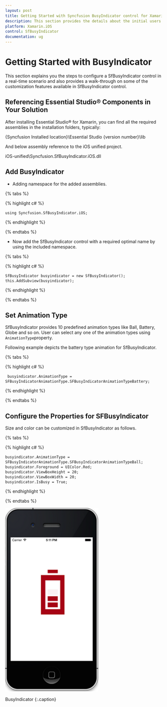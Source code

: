 ```yaml
---
layout: post
title: Getting Started with Syncfusion BusyIndicator control for Xamarin.iOS
description: This section provides the details about the initial users on Syncfusion busyIndicator control for Xamarin.iOS platform
platform: Xamarin.iOS
control: SfBusyIndicator
documentation: ug
---
```


# Getting Started with BusyIndicator

This section explains you the steps to configure a SfBusyIndicator control in a real-time scenario and also provides a walk-through on some of the customization features available in SfBusyIndicator control.

## Referencing Essential Studio® Components in Your Solution

After installing Essential Studio® for Xamarin, you can find all the required assemblies in the installation folders, typically:

{Syncfusion Installed location}\Essential Studio {version number}\lib

And below assembly reference to the iOS unified project.

iOS-unified\Syncfusion.SfBusyIndicator.iOS.dll

## Add BusyIndicator

* Adding namespace for the added assemblies.

{% tabs %}

{% highlight c# %}

	using Syncfusion.SfBusyIndicator.iOS;

{% endhighlight %}

{% endtabs %}

* Now add the SfBusyIndicator control with a required optimal name by using the included namespace.

{% tabs %}

{% highlight c# %}
	
	SfBusyIndicator busyindicator = new SfBusyIndicator();
	this.AddSubview(busyindicator);
	
{% endhighlight %}

{% endtabs %}

## Set Animation Type

SfBusyIndicator provides 10 predefined animation types like Ball, Battery, Globe and so on. User can select any one of the animation types using `AnimationType`property.

Following example depicts the battery type animation for SfBusyIndicator. 

{% tabs %}

{% highlight c# %}

	 busyindicator.AnimationType = SFBusyIndicatorAnimationType.SFBusyIndicatorAnimationTypeBattery;

{% endhighlight %}

{% endtabs %}
	
## Configure the Properties for SFBusyIndicator

Size and color can be customized in SfBusyIndicator as follows.

{% tabs %}
      
{% highlight c# %}
	 
	busyindicator.AnimationType = SFBusyIndicatorAnimationType.SFBusyIndicatorAnimationTypeBall;
	busyindicator.Foreground = UIColor.Red;
	busyindicator.ViewBoxHeight = 20;
	busyindicator.ViewBoxWidth = 20;
	busyindicator.IsBusy = True;
	
{% endhighlight %}

{% endtabs %}

![the BusyIndicator](images/BusyIndicator-iOS.png)                 

BusyIndicator
{:.caption}